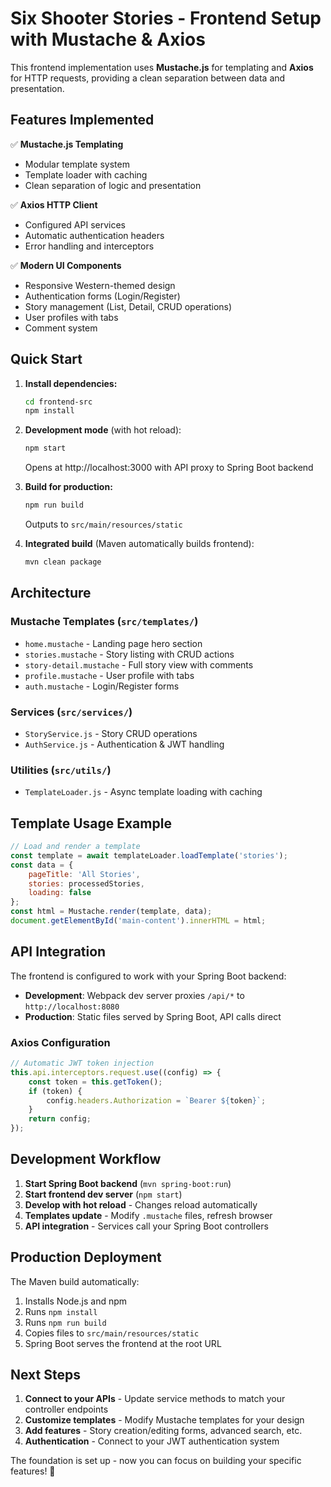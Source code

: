 # Six Shooter Stories - Frontend Setup with Mustache & Axios

This frontend implementation uses **Mustache.js** for templating and **Axios** for HTTP requests, providing a clean separation between data and presentation.

## Features Implemented

✅ **Mustache.js Templating**
- Modular template system
- Template loader with caching
- Clean separation of logic and presentation

✅ **Axios HTTP Client**
- Configured API services
- Automatic authentication headers
- Error handling and interceptors

✅ **Modern UI Components**
- Responsive Western-themed design
- Authentication forms (Login/Register)
- Story management (List, Detail, CRUD operations)
- User profiles with tabs
- Comment system

## Quick Start

1. **Install dependencies:**
   ```bash
   cd frontend-src
   npm install
   ```

2. **Development mode** (with hot reload):
   ```bash
   npm start
   ```
   Opens at http://localhost:3000 with API proxy to Spring Boot backend

3. **Build for production:**
   ```bash
   npm run build
   ```
   Outputs to `src/main/resources/static`

4. **Integrated build** (Maven automatically builds frontend):
   ```bash
   mvn clean package
   ```

## Architecture

### Mustache Templates (`src/templates/`)
- `home.mustache` - Landing page hero section
- `stories.mustache` - Story listing with CRUD actions  
- `story-detail.mustache` - Full story view with comments
- `profile.mustache` - User profile with tabs
- `auth.mustache` - Login/Register forms

### Services (`src/services/`)
- `StoryService.js` - Story CRUD operations
- `AuthService.js` - Authentication & JWT handling

### Utilities (`src/utils/`)
- `TemplateLoader.js` - Async template loading with caching

## Template Usage Example

```javascript
// Load and render a template
const template = await templateLoader.loadTemplate('stories');
const data = {
    pageTitle: 'All Stories',
    stories: processedStories,
    loading: false
};
const html = Mustache.render(template, data);
document.getElementById('main-content').innerHTML = html;
```

## API Integration

The frontend is configured to work with your Spring Boot backend:

- **Development**: Webpack dev server proxies `/api/*` to `http://localhost:8080`
- **Production**: Static files served by Spring Boot, API calls direct

### Axios Configuration
```javascript
// Automatic JWT token injection
this.api.interceptors.request.use((config) => {
    const token = this.getToken();
    if (token) {
        config.headers.Authorization = `Bearer ${token}`;
    }
    return config;
});
```

## Development Workflow

1. **Start Spring Boot backend** (`mvn spring-boot:run`)
2. **Start frontend dev server** (`npm start`)
3. **Develop with hot reload** - Changes reload automatically
4. **Templates update** - Modify `.mustache` files, refresh browser
5. **API integration** - Services call your Spring Boot controllers

## Production Deployment

The Maven build automatically:
1. Installs Node.js and npm
2. Runs `npm install`  
3. Runs `npm run build`
4. Copies files to `src/main/resources/static`
5. Spring Boot serves the frontend at the root URL

## Next Steps

1. **Connect to your APIs** - Update service methods to match your controller endpoints
2. **Customize templates** - Modify Mustache templates for your design
3. **Add features** - Story creation/editing forms, advanced search, etc.
4. **Authentication** - Connect to your JWT authentication system

The foundation is set up - now you can focus on building your specific features! 🤠
